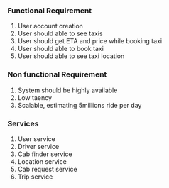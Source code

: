 ### Functional Requirement
1. User account creation
2. User should able to see taxis
3. User should get ETA and price while booking taxi
4. User should able to book taxi
5. User should able to see taxi location


### Non functional Requirement
1. System should be highly available
2. Low taency
3. Scalable, estimating 5millions ride per day


### Services
1. User service 
2. Driver service
3. Cab finder service
4. Location service
5. Cab request service
6. Trip service
